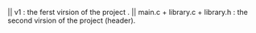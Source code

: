|| v1 : the ferst virsion of the project .
|| main.c + library.c + library.h : the second virsion of the project (header).

